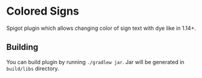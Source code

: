 # Colored Signs
Spigot plugin which allows changing color of sign text with dye like in 1.14+.

## Building
You can build plugin by running `./gradlew jar`. Jar will be generated in `build/libs` directory.
